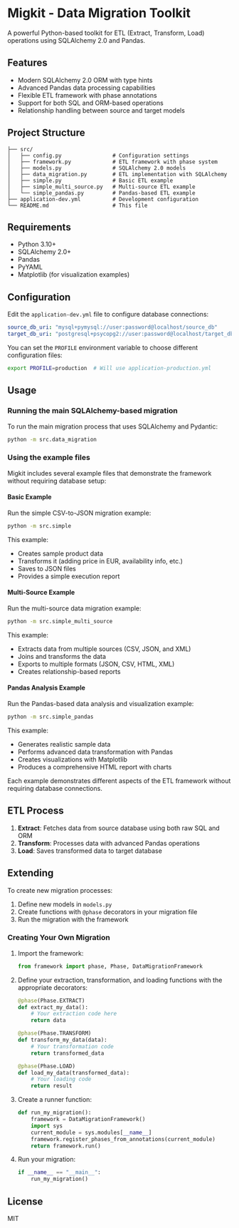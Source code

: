 # Migkit - Data Migration Toolkit

A powerful Python-based toolkit for ETL (Extract, Transform, Load) operations using SQLAlchemy 2.0 and Pandas.

## Features

- Modern SQLAlchemy 2.0 ORM with type hints
- Advanced Pandas data processing capabilities
- Flexible ETL framework with phase annotations
- Support for both SQL and ORM-based operations
- Relationship handling between source and target models

## Project Structure

```
├── src/
│   ├── config.py                # Configuration settings
│   ├── framework.py             # ETL framework with phase system
│   ├── models.py                # SQLAlchemy 2.0 models
│   ├── data_migration.py        # ETL implementation with SQLAlchemy
│   ├── simple.py                # Basic ETL example
│   ├── simple_multi_source.py   # Multi-source ETL example
│   └── simple_pandas.py         # Pandas-based ETL example
├── application-dev.yml          # Development configuration
└── README.md                    # This file
```

## Requirements

- Python 3.10+
- SQLAlchemy 2.0+
- Pandas
- PyYAML
- Matplotlib (for visualization examples)

## Configuration

Edit the `application-dev.yml` file to configure database connections:

```yaml
source_db_uri: "mysql+pymysql://user:password@localhost/source_db"
target_db_uri: "postgresql+psycopg2://user:password@localhost/target_db"
```

You can set the `PROFILE` environment variable to choose different configuration files:

```bash
export PROFILE=production  # Will use application-production.yml
```

## Usage

### Running the main SQLAlchemy-based migration

To run the main migration process that uses SQLAlchemy and Pydantic:

```bash
python -m src.data_migration
```

### Using the example files

Migkit includes several example files that demonstrate the framework without requiring database setup:

#### Basic Example

Run the simple CSV-to-JSON migration example:

```bash
python -m src.simple
```

This example:
- Creates sample product data
- Transforms it (adding price in EUR, availability info, etc.)
- Saves to JSON files
- Provides a simple execution report

#### Multi-Source Example

Run the multi-source data migration example:

```bash
python -m src.simple_multi_source
```

This example:
- Extracts data from multiple sources (CSV, JSON, and XML)
- Joins and transforms the data
- Exports to multiple formats (JSON, CSV, HTML, XML)
- Creates relationship-based reports

#### Pandas Analysis Example

Run the Pandas-based data analysis and visualization example:

```bash
python -m src.simple_pandas
```

This example:
- Generates realistic sample data
- Performs advanced data transformation with Pandas
- Creates visualizations with Matplotlib
- Produces a comprehensive HTML report with charts

Each example demonstrates different aspects of the ETL framework without requiring database connections.

## ETL Process

1. **Extract**: Fetches data from source database using both raw SQL and ORM
2. **Transform**: Processes data with advanced Pandas operations
3. **Load**: Saves transformed data to target database

## Extending

To create new migration processes:

1. Define new models in `models.py`
2. Create functions with `@phase` decorators in your migration file
3. Run the migration with the framework

### Creating Your Own Migration

1. Import the framework:
   ```python
   from framework import phase, Phase, DataMigrationFramework
   ```

2. Define your extraction, transformation, and loading functions with the appropriate decorators:
   ```python
   @phase(Phase.EXTRACT)
   def extract_my_data():
       # Your extraction code here
       return data

   @phase(Phase.TRANSFORM)
   def transform_my_data(data):
       # Your transformation code
       return transformed_data

   @phase(Phase.LOAD)
   def load_my_data(transformed_data):
       # Your loading code
       return result
   ```

3. Create a runner function:
   ```python
   def run_my_migration():
       framework = DataMigrationFramework()
       import sys
       current_module = sys.modules[__name__]
       framework.register_phases_from_annotations(current_module)
       return framework.run()
   ```

4. Run your migration:
   ```python
   if __name__ == "__main__":
       run_my_migration()
   ```

## License

MIT
